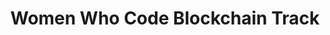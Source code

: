 ---
layout: page
title: Women Who Code Blockchain Track
permalink: /blockchain/
background: '/img/blockchaintrack.png'
---